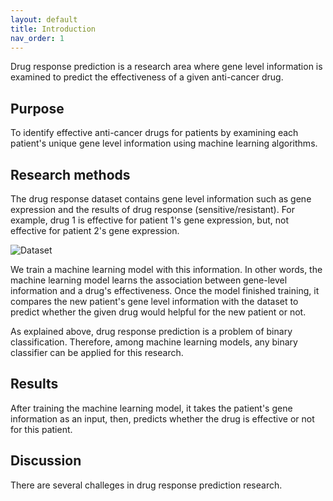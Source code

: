 ```yaml
---
layout: default
title: Introduction
nav_order: 1
---
```


Drug response prediction is a research area where gene level information is examined to predict the effectiveness of a given anti-cancer drug.

## Purpose

To identify effective anti-cancer drugs for patients by examining each patient's unique gene level information using machine learning algorithms.

## Research methods

The drug response dataset contains gene level information such as gene expression and the results of drug response (sensitive/resistant). For example, drug 1 is effective for patient 1's gene expression, but, not effective for patient 2's gene expression. 

![Dataset](/drp/assets/images/dataset.png)

We train a machine learning model with this information. In other words, the machine learning model learns the association between gene-level information and a drug's effectiveness. Once the model finished training, it compares the new patient's gene level information with the dataset to predict whether the given drug would helpful for the new patient or not.

As explained above, drug response prediction is a problem of binary classification. Therefore, among machine learning models, any binary classifier can be applied for this research.

## Results

After training the machine learning model, it takes the patient's gene information as an input, then, predicts whether the drug is effective or not for this patient.

## Discussion

There are several challeges in drug response prediction research. 